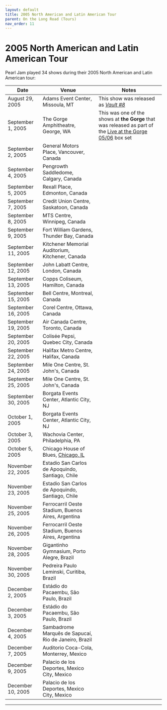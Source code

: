 ```yaml
---
layout: default
title: 2005 North American and Latin American Tour
parent: On the Long Road (Tours)
nav_order: 11
---
```


# 2005 North American and Latin American Tour

Pearl Jam played 34 shows during their 2005 North American and Latin American tour:

| Date | Venue | Notes |
| ---- | ----- | ----- |
| August 29, 2005 | Adams Event Center, Missoula, MT | This show was released as *[Vault #8](https://pearljamopedia.ml/docs/Albums/Vault/Vault-8)*
| September 1, 2005 | The Gorge Amphitheatre, George, WA | This was one of the shows at **the Gorge** that was released as part of the [Live at the Gorge 05/06](https://pearljamopedia.ml/docs/Albums/Live/theGorge0506) box set
| September 2, 2005 | General Motors Place, Vancouver, Canada | |
| September 4, 2005 | Pengrowth Saddledome, Calgary, Canada | |
| September 5, 2005 | Rexall Place, Edmonton, Canada | |
| September 7, 2005 | Credit Union Centre, Saskatoon, Canada | |
| September 8, 2005 | MTS Centre, Winnipeg, Canada | |
| September 9, 2005 | Fort William Gardens, Thunder Bay, Canada | |
| September 11, 2005 | Kitchener Memorial Auditorium, Kitchener, Canada | |
| September 12, 2005 | John Labatt Centre, London, Canada | |
| September 13, 2005 | Copps Coliseum, Hamilton, Canada | |
| September 15, 2005 | Bell Centre, Montreal, Canada | |
| September 16, 2005 | Corel Centre, Ottawa, Canada | |
| September 19, 2005 | Air Canada Centre, Toronto, Canada | |
| September 20, 2005 | Colisée Pepsi, Quebec City, Canada | |
| September 22, 2005 | Halifax Metro Centre, Halifax, Canada | |
| September 24, 2005 | Mile One Centre, St. John's, Canada | |
| September 25, 2005 | Mile One Centre, St. John's, Canada | |
| September 30, 2005 | Borgata Events Center, Atlantic City, NJ | |
| October 1, 2005 | Borgata Events Center, Atlantic City, NJ | |
| October 3, 2005 | Wachovia Center, Philadelphia, PA | |
| October 5, 2005 | Chicago House of Blues, [Chicago, IL](https://pearljamopedia.ml/docs/Notable-Mentions/Locations/Chicago-IL) | |
| November 22, 2005 | Estadio San Carlos de Apoquindo, Santiago, Chile | |
| November 23, 2005 | Estadio San Carlos de Apoquindo, Santiago, Chile | |
| November 25, 2005 | Ferrocarril Oeste Stadium, Buenos Aires, Argentina | |
| November 26, 2005 | Ferrocarril Oeste Stadium, Buenos Aires, Argentina | |
| November 28, 2005 | Gigantinho Gymnasium, Porto Alegre, Brazil | |
| November 30, 2005 | Pedreira Paulo Leminski, Curitiba, Brazil | |
| December 2, 2005 | Estádio do Pacaembu, São Paulo, Brazil | |
| December 3, 2005 | Estádio do Pacaembu, São Paulo, Brazil | |
| December 4, 2005 | Sambadrome Marquês de Sapucaí, Rio de Janeiro, Brazil
| December 7, 2005 | Auditorio Coca-Cola, Monterrey, Mexico | |
| December 9, 2005 | Palacio de los Deportes, Mexico City, Mexico | |
| December 10, 2005 | Palacio de los Deportes, Mexico City, Mexico | |

---------------------------------------------------------------------------------